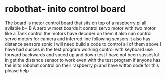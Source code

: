 # robothat- inito control board
The board is motor control board that sits on top of a raspberry pi all avilable  b+ B A zero w most boards
it control servo motor with two motor like a Tank control the motors have decoder on them
it also can control servo motors for camera and inferred line following sensors 
it also has distance sensors sonic 
I will need build a code to control all  of them above 
I have had succes in the test program working control with keyboard use forward backwards and speed up and down test 
I have not been sussesful in get the distance sensor to work even with the test program 
if anyone has the inito robohat control on their  raspberry pi and have witton code for this please help
